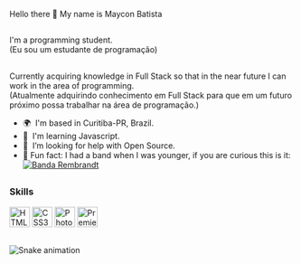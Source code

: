 Hello there 👋 My name is Maycon Batista

##

I'm a programming student. <br>
(Eu sou um estudante de programação)

##

Currently acquiring knowledge in Full Stack so that in the near future I can work in the area of programming. <br> 
(Atualmente adquirindo conhecimento em Full Stack para que em um futuro próximo possa trabalhar na área de programação.)

* 🌍  I'm based in Curitiba-PR, Brazil.
* 🧠  I'm learning Javascript.
* 🤝  I’m looking for help with Open Source.  
* 🎸 Fun fact: I had a band when I was younger, if you are curious this is it:
  <a href="https://www.youtube.com/watch?v=q1dRS_7N6lw" rel="nofollow"><img src="https://camo.githubusercontent.com/f50feddcf04bd74966161565af74195372ee3ae02ab30de0b870f7662c92030e/68747470733a2f2f696d672e736869656c64732e696f2f62616467652f2d596f75747562652d626c61636b3f7374796c653d666c61742d737175617265266c6f676f3d796f7574756265" alt="Banda Rembrandt" data-canonical-src="https://img.shields.io/badge/-Youtube-black?style=flat-square&amp;logo=youtube" style="max-width: 100%;"></a>

##

### Skills

<p align="left">
<a href="https://developer.mozilla.org/en-US/docs/Glossary/HTML5" target="_blank" rel="noreferrer"><img src="https://raw.githubusercontent.com/danielcranney/readme-generator/main/public/icons/skills/html5-colored.svg" width="36" height="36" alt="HTML5" /></a>
<a href="https://www.w3.org/TR/CSS/#css" target="_blank" rel="noreferrer"><img src="https://raw.githubusercontent.com/danielcranney/readme-generator/main/public/icons/skills/css3-colored.svg" width="36" height="36" alt="CSS3" /></a>
<a href="https://www.adobe.com/uk/products/photoshop.html" target="_blank" rel="noreferrer"><img src="https://raw.githubusercontent.com/danielcranney/readme-generator/main/public/icons/skills/photoshop-colored-dark.svg" width="36" height="36" alt="Photoshop" /></a>
<a href="https://www.adobe.com/uk/products/premiere.html" target="_blank" rel="noreferrer"><img src="https://raw.githubusercontent.com/danielcranney/readme-generator/main/public/icons/skills/premierepro-colored-dark.svg" width="36" height="36" alt="Premiere Pro" /></a>
</p>

##

![Snake animation](https://github.com/MayconTrix/MayconTrix/blob/output/github-contribution-grid-snake.svg)
